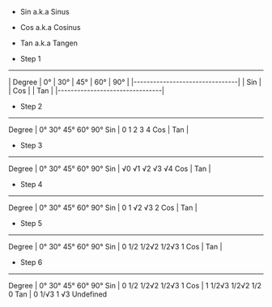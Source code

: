 - Sin a.k.a Sinus
- Cos a.k.a Cosinus
- Tan a.k.a Tangen

- Step 1
------------------------------
| Degree  |   0° | 30° | 45° | 60° | 90° |
|--------------------------------|
| Sin     |   
| Cos     |
| Tan     |
|--------------------------------|

- Step 2
------------------------------
Degree  |   0° 30° 45° 60° 90° 
Sin     |   0   1   2   3   4
Cos     |
Tan     |

- Step 3
------------------------------
Degree  |   0° 30° 45° 60° 90° 
Sin     |   √0 √1  √2  √3  √4
Cos     |
Tan     |

- Step 4
------------------------------
Degree  |   0° 30° 45° 60° 90° 
Sin     |   0  1   √2  √3  2
Cos     |
Tan     |

- Step 5
------------------------------
Degree  |   0° 30°  45°     60°     90° 
Sin     |   0  1/2  1/2√2   1/2√3   1
Cos     |
Tan     |

- Step 6
------------------------------
Degree  |   0° 30°      45°     60°     90° 
Sin     |   0  1/2      1/2√2   1/2√3   1
Cos     |   1  1/2√3    1/2√2   1/2     0
Tan     |   0  1/√3     1       √3      Undefined
